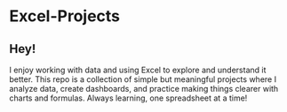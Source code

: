 # Excel-Projects

## Hey! 
I enjoy working with data and using Excel to explore and understand it better. 
This repo is a collection of simple but meaningful projects where I analyze data, create dashboards, and practice making things clearer with charts and formulas. Always learning, one spreadsheet at a time!
